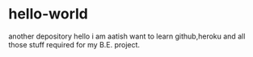 # hello-world
another depository
hello i am aatish want to learn github,heroku and all those stuff required for my B.E. project.
